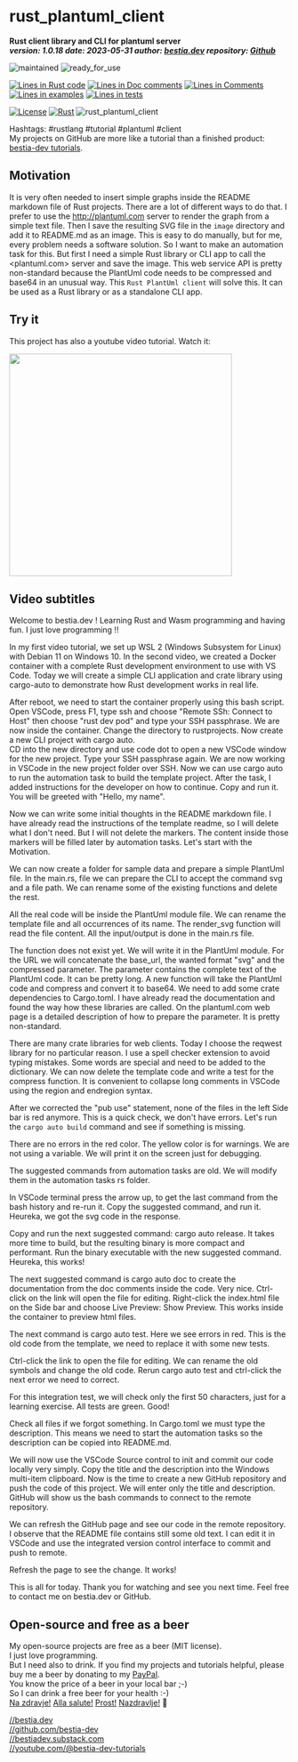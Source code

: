 <!-- markdownlint-disable MD041 -->
[//]: # (auto_md_to_doc_comments segment start A)

# rust_plantuml_client

[//]: # (auto_cargo_toml_to_md start)

**Rust client library and CLI for plantuml server**  
***version: 1.0.18 date: 2023-05-31 author: [bestia.dev](https://bestia.dev) repository: [Github](https://github.com/bestia-dev/rust_plantuml_client)***  

[//]: # (auto_cargo_toml_to_md end)

 ![maintained](https://img.shields.io/badge/maintained-green)
 ![ready_for_use](https://img.shields.io/badge/ready_for_use-green)

[//]: # (auto_lines_of_code start)
[![Lines in Rust code](https://img.shields.io/badge/Lines_in_Rust-82-green.svg)](https://github.com/bestia-dev/rust_plantuml_client/)
[![Lines in Doc comments](https://img.shields.io/badge/Lines_in_Doc_comments-70-blue.svg)](https://github.com/bestia-dev/rust_plantuml_client/)
[![Lines in Comments](https://img.shields.io/badge/Lines_in_comments-34-purple.svg)](https://github.com/bestia-dev/rust_plantuml_client/)
[![Lines in examples](https://img.shields.io/badge/Lines_in_examples-13-yellow.svg)](https://github.com/bestia-dev/rust_plantuml_client/)
[![Lines in tests](https://img.shields.io/badge/Lines_in_tests-30-orange.svg)](https://github.com/bestia-dev/rust_plantuml_client/)

[//]: # (auto_lines_of_code end)

 [![License](https://img.shields.io/badge/license-MIT-blue.svg)](https://github.com/bestia-dev/rust_plantuml_client/blob/main/LICENSE)
 [![Rust](https://github.com/bestia-dev/rust_plantuml_client/workflows/rust_fmt_auto_build_test/badge.svg)](https://github.com/bestia-dev/rust_plantuml_client/)
 ![rust_plantuml_client](https://bestia.dev/webpage_hit_counter/get_svg_image/722419866.svg)

Hashtags: #rustlang #tutorial #plantuml #client  
My projects on GitHub are more like a tutorial than a finished product: [bestia-dev tutorials](https://github.com/bestia-dev/tutorials_rust_wasm).

## Motivation

It is very often needed to insert simple graphs inside the README markdown file of Rust projects.
There are a lot of different ways to do that.
I prefer to use the <http://plantuml.com> server to render the graph from a simple text file.
Then I save the resulting SVG file in the `image` directory and add it to README.md as an image.
This is easy to do manually, but for me, every problem needs a software solution.
So I want to make an automation task for this.
But first I need a simple Rust library or CLI app to call the <plantuml.com> server and save the image.
This web service API is pretty non-standard because the PlantUml code needs to be compressed and base64 in an unusual way.
This `Rust PlantUml client` will solve this. It can be used as a Rust library or as a standalone CLI app.

## Try it

This project has also a youtube video tutorial. Watch it:
<!-- markdownlint-disable MD033 -->
[<img src="https://bestia.dev/youtube/rust_plantuml_client.jpg" width="400px">](https://bestia.dev/youtube/rust_plantuml_client.html)
<!-- markdownlint-enable MD033 -->

## Video subtitles

Welcome to bestia.dev !
Learning Rust and Wasm programming and having fun.
I just love  programming !!

In my first video tutorial, we set up WSL 2 (Windows Subsystem for Linux) with Debian 11 on Windows 10.
In the second video, we created a Docker container with a complete Rust development environment to use with VS Code.
Today we will create a simple CLI application and crate library using cargo-auto to demonstrate how Rust development works in real life.

After reboot, we need to start the container properly using this bash script.
Open VSCode, press F1, type ssh and choose "Remote SSh: Connect to Host" then choose "rust dev pod" and type your SSH passphrase.
We are now inside the container. Change the directory to rustprojects. Now create a new CLI project with cargo auto.  
CD into the new directory and use code dot to open a new VSCode window for the new project.
Type your SSH passphrase again. We are now working in VSCode in the new project folder over SSH.
Now we can use cargo auto to run the automation task to build the template project.
After the task, I added instructions for the developer on how to continue. Copy and run it. You will be greeted with "Hello, my name".

Now we can write some initial thoughts in the README markdown file.
I have already read the instructions of the template readme, so I will delete what I don't need.
But I will not delete the markers. The content inside those markers will be filled later by automation tasks.
Let's start with the Motivation.

We can now create a folder for sample data and prepare a simple PlantUml file.
In the main.rs, file we can prepare the CLI to accept the command svg and a file path. We can rename some of the existing functions and delete the rest.

All the real code will be inside the PlantUml module file. We can rename the template file and all occurrences of its name.
The render_svg function will read the file content. All the input/output is done in the main.rs file.

The function does not exist yet. We will write it in the PlantUml module.
For the URL we will concatenate the base_url, the wanted format "svg" and the compressed parameter.
The parameter contains the complete text of the PlantUml code. It can be pretty long.
A new function will take the PlantUml code and compress and convert it to base64.
We need to add some crate dependencies to Cargo.toml. I have already read the documentation and found the way how these libraries are called.
On the plantuml.com web page is a detailed description of how to prepare the parameter. It is pretty non-standard.

There are many crate libraries for web clients. Today I choose the reqwest library for no particular reason.
I use a spell checker extension to avoid typing mistakes. Some words are special and need to be added to the dictionary.
We can now delete the template code and write a test for the compress function.
It is convenient to collapse long comments in VSCode using the region and endregion syntax.

After we corrected the "pub use" statement, none of the files in the left Side bar is red anymore. This is a quick check, we don't have errors.
Let's run the `cargo auto build` command and see if something is missing.

There are no errors in the red color. The yellow color is for warnings. We are not using a variable. We will print it on the screen just for debugging.

The suggested commands from automation tasks are old. We will modify them in the automation tasks rs folder.

In VSCode terminal press the arrow up, to get the last command from the bash history and re-run it.
Copy the suggested command, and run it. Heureka, we got the svg code in the response.

Copy and run the next suggested command: cargo auto release. It takes more time to build, but the resulting binary is more compact and performant.
Run the binary executable with the new suggested command. Heureka, this works!

The next suggested command is cargo auto doc to create the documentation from the doc comments inside the code. Very nice.
Ctrl-click on the link will open the file for editing. Right-click the index.html file on the Side bar and choose Live Preview: Show Preview. This works inside the container to preview html files.

The next command is cargo auto test. Here we see errors in red. This is the old code from the template, we need to replace it with some new tests.

Ctrl-click the link to open the file for editing. We can rename the old symbols and change the old code.
Rerun cargo auto test and ctrl-click the next error we need to correct.

For this integration test, we will check only the first 50 characters, just for a learning exercise.
All tests are green. Good!

Check all files if we forgot something. In Cargo.toml we must type the description. This means we need to start the automation tasks so the description can be copied into README.md.

We will now use the VSCode Source control to init and commit our code locally very simply.
Copy the title and the description into the Windows multi-item clipboard.
Now is the time to create a new GitHub repository and push the code of this project. We will enter only the title and description.
GitHub will show us the bash commands to connect to the remote repository.

We can refresh the GitHub page and see our code in the remote repository.
I observe that the README file contains still some old text.
I can edit it in VSCode and use the integrated version control interface to commit and push to remote.

Refresh the page to see the change. It works!

This is all for today.
Thank you for watching and see you next time.
Feel free to contact me on bestia.dev or GitHub.

## Open-source and free as a beer

My open-source projects are free as a beer (MIT license).  
I just love programming.  
But I need also to drink. If you find my projects and tutorials helpful, please buy me a beer by donating to my [PayPal](https://paypal.me/LucianoBestia).  
You know the price of a beer in your local bar ;-)  
So I can drink a free beer for your health :-)  
[Na zdravje!](https://translate.google.com/?hl=en&sl=sl&tl=en&text=Na%20zdravje&op=translate) [Alla salute!](https://dictionary.cambridge.org/dictionary/italian-english/alla-salute) [Prost!](https://dictionary.cambridge.org/dictionary/german-english/prost) [Nazdravlje!](https://matadornetwork.com/nights/how-to-say-cheers-in-50-languages/) 🍻

[//bestia.dev](https://bestia.dev)  
[//github.com/bestia-dev](https://github.com/bestia-dev)  
[//bestiadev.substack.com](https://bestiadev.substack.com)  
[//youtube.com/@bestia-dev-tutorials](https://youtube.com/@bestia-dev-tutorials)  

[//]: # (auto_md_to_doc_comments segment end A)
